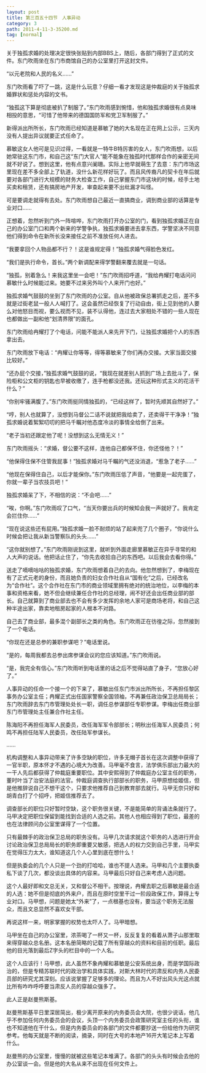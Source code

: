```yaml
---
layout: post
title: 第三百五十四节　人事异动
category: 3
path: 2011-4-11-3-35200.md
tag: [normal]
---
```


关于独孤求婚的处理决定很快张贴到内部BBS上，随后，各部门得到了正式的文件。东门吹雨坐在东门市商馆自己的办公室里打开这封文件。

“以元老院和人民的名义……”

东门吹雨看了吓了一跳，这是什么玩意？仔细一看才发现这是仲裁庭的关于独孤求婚罪状和惩处内容的文书。

“独孤这下算是彻底被扒了制服了。”东门吹雨感到惋惜，他和独孤求婚很有点臭味相投的意思，“可惜了他带来的德国国防军和党卫军制服了。”

新得派出所所长，东门吹雨已经知道是慕敏了她的大名现在正在网上公示，三天内没有人提出异议就要正式任命了。

慕敏这女人他可是见识过得，一看就是一特牛B特厉害的女人，东门吹雨想，以后她常驻这东门市，和自己这“东门大官人”能不能象在独孤时代那样合作的亲密无间就不好说了。想到这里，他有点意兴阑珊。实际上他早就萌生了去意：东门市场这里现在差不多全部上了轨道，没什么新花样好玩了。而且风传裔凡的契卡在年后就要对各部门进行大规模的财务大检查工作，自己掌握东门市这块的时候，经手土地买卖和租赁，还有搞房地产开发，审查起来要不出纰漏才叫怪。

可是要调走就得有去处。东门吹雨想自己最近一直搞商业，调到商业部的话算是专业对口……

正想着，忽然听到门外一阵喧哗，东门吹雨打开办公室的门，看到独孤求婚正在自己的办公室门口和两个新来的学警争执，独孤求婚要进去拿东西，学警坚决不同意他们得到命令在新所长没来接任之前不准放任何人进去。

“我要拿回个人物品都不行？！这是谁规定得！”独孤求婚气得脸色发红。

“我们是执行命令，首长。”两个新调配来得学警翻来覆去就是一句话。

“独孤，别着急么！来我这里坐一会吧！”东门吹雨招呼道，“我给冉耀打电话问问慕敏什么时候能过来。她要不过来另外叫个人来开门也好。”

独孤求婚气鼓鼓的坐到了东门吹雨的办公室。自从他被政保总署抓走之后，差不多就是过街老鼠一般人人喊打了。这会虽然已经恢复了行动自由，街上见到他的人要么对他怒目而视，要么视而不见，装不认得他，连过去大家相处不错的一些人现在也都做出一副和他“划清界限”的面孔。

东门吹雨给冉耀打了个电话，问能不能派人来先开下门，让独孤求婚把个人的东西拿出去。

东门吹雨放下电话：“冉耀让你等等，得等慕敏来了你们再办交接。大家当面交接比较好。”

“还办屁个交接，”独孤求婚气鼓鼓的说，“我现在就差别人抓到广场上去批斗了，保险柜和公文柜的钥匙也早被收缴了，连手枪都没还我。还玩这种形式主义的花活干什么？”

“你别牢骚满腹了。”东门吹雨挺同情独孤的，“已经这样了，暂时先顺其自然好了。”

“哼，别人也就算了，没想到马督公二话不说就把我给卖了，还卖得干干净净！”独孤求婚说着絮絮叨叨的把马千瞩对他态度冷淡的事情全给倒了出来。

“老子当初还跟定他了呢！没想到这么无情无义！”

东门吹雨摇头：“求婚，督公要不这样，连他自己都保不住，你还怪他？！”

“他保得住保不住管我屁事！”独孤求婚对马千瞩的气还没消退，“惹急了老子……”

“他现在保得住自己，以后才能保你。”东门吹雨压低了声音，“他要是一起完蛋了，你就一辈子当农技员吧！”

独孤求婚呆了下，不相信的说：“不会吧……”

“唉，你啊。”东门吹雨叹了口气，“当天你要出兵的时候知会我一声就好了。我肯定会拦住你……”

“现在说这些还有屁用。”独孤求婚一脸不耐烦的站了起来兜了几个圈子，“你说什么时候会把让我从新当警察队的头头……”

“这你就别想了。”东门吹雨刚说到这里，就听到外面走廊里慕敏正在异乎寻常的和人大声的说话。他把话止住了，“你先去收拾自己的东西吧。以后我会去看你得。”

送走了嘀嘀咕咕的独孤求婚，东门吹雨想着自己的去向。他忽然想到了，李梅现在有了正式元老的身份，而且她负责的妇女合作社自从“国有化”之后，已经改名为“合作社”。这个合作社在东门市的商业领域里拥有绝对的统治地位，以李梅的本事和资格来看，她不但会继续兼任合作社的总经理，闹不好还会出任商业部的部长。自己就算到了商业部去也不会有多少发挥的余地人家可是商场老将，和自己这种半途出家，靠卖地租房起家的人根本不对路。

自己去了商业部，最多混个副部长之类的角色。东门吹雨正在彷徨之际，忽然接到了一个电话。

“你现在还是总参的兼职参谋吧？”电话里说。

“是的，每周我都去总参出席参谋会议的您应该知道。”东门吹雨说。

“是，我完全有信心。”东门吹雨听到电话里的话之后不觉得站直了身子，“您放心好了。”

人事异动的任命一个接一个的下来了，慕敏出任东门市派出所所长，不再担任黎区事务办公室主任；冉耀正式出任国家警察全国领袖，不再兼任政治保卫总局局长；东门吹雨辞去东门市管理处处长一职，调任总参谋部任专职参谋。李梅出任商业部东门市管理处主任兼合作社主任。

陈海阳不再担任海军人民委员，改任海军军令部部长；明秋出任海军人民委员；何鸣不再担任陆军人民委员，改任陆军参谋长。

……

机构调整和人事异动带来了许多空缺的职位，许多无帽子首长在这次调整中获得了一官半职，原本怀才不遇的心境大为改善。马甲毫不食言，法学俱乐部出力最大的一干人先后都获得了仲裁庭重要职位。其中安熙得到了仲裁庭办公室主任的职务，董时叶当了治安法庭的法官。仲裁庭调查执行部部长的职务，马甲原想给姬信，但是他推辞说自己不想干这个，只要求他推荐自己到教育部去就行。马甲无奈只好和胡青白打了个招呼，把姬信推荐去了。

调查部长的职位只好暂时空缺，这个职务很关键，不是能简单的背诵法条就行了。马甲决定把职位保留到能找到合适的人选之前。其他人也相应得到了职位，最差的也在法律顾问办公室里谋得了一个位置。

只有最棘手的政治保卫总局的职务没有。马甲几次请求就这个职务的人选进行开会讨论政治保卫总局局长的职务即重要又敏感，把选人的权力交到自己手里，马甲实在觉得压力太大，谁知道这几个人心里到底在想什么！

但是执委会的几个人只是一个劲的打哈哈，谁也不提人选来。马甲和几个主要执委私下谈了几次，都没谈出具体的内容来。马甲最后只好自己来考虑人选问题。

这个人最好即和文总无关，又和督公不相干。按理说，冉耀去职之后慕敏是最合适的人选：她不但是彻底的外来户，而且在原时空里干过一阶段政保工作，算得上专业对口。马甲想，问题是她太“外来”了，一点根基也没有，要当这个职务无法服众，而且文总显然不喜欢女干部。

再说这样一来，明家掌握的权势也太吓人了。马甲暗想。

马甲坐在自己的办公室里，浓茶喝了一杯又一杯，反反复复的看着从萧子山那里取来得穿越众总名册。这本名册简略的记载了所有穿越众的资料和目前的任职。最后他的目光落到最后Z字头的栏目中的一个人名。

这个人应该行！马甲想，此人虽然不象冉耀和慕敏是公安系统出身，而是学国际政治的，但是专精苏联时代的政治学和具体实践，对斯大林时代的肃反和内务人民委员部的研究尤其深刻。应该说掌握了足够多的理论。而且为人不好出风头光这点就比所有咋咋呼呼要当肃反人员的穿越众强多了。

此人正是赵曼熊斯基。

赵曼熊斯基平日里深居简出，极少离开原来的内务委员会大院，也很少说话，他几乎不参加任何内务委员会的会议，头顶一个内务委员会政策研究室主任的头衔，谁也不知道他在干什么，但是内务委员会的各部门的文件都要抄送一份给他作为研究参考。他每天就是不断的阅读，摘录，同时在大号的本地产16开大笔记本上写着什么。

赵曼熊的办公室里，慢慢的就被这些笔记本堆满了。各部门的头头有时候会去他的办公室谈一会。但是他的大名从来不出现在任何文件上。